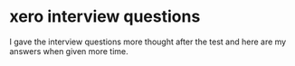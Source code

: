 # xero interview questions

I gave the interview questions more thought after the test and here are my answers when given more time.

